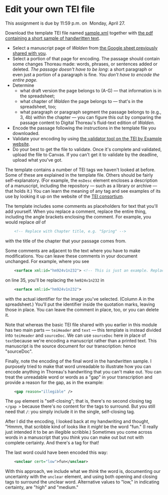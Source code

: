 # Edit your own TEI file

This assignment is due by 11:59 p.m. on  Monday, April 27.

Download the template TEI file named <a href="https://canvas.geneseo.edu/courses/17027/files/1001787/download?wrap=1" class="instructure_file_link instructure_scribd_file" title="sample.xml">sample.xml</a> together with <a href="https://canvas.geneseo.edu/courses/17027/files/1001790/download?wrap=1" class="instructure_file_link instructure_scribd_file" title="sample_text_for_tei.pdf">the pdf containing a short sample of handwritten text</a>.

-   Select a manuscript page of *Walden* from [the Google sheet previously shared with you](https://docs.google.com/spreadsheets/d/1pevP6Jmc40QP0g8b4JMgPQMRhi6rfCRdaJoV8NhYlzU/edit#gid=1938909689).
-   Select a portion of that page for encoding. The passage should contain some changes Thoreau made: words, phrases, or sentences added or deleted. *The passage doesn't have to be long*: a short paragraph or even just a portion of a paragraph is fine. *You don't have to encode the entire page.*
-   Determine
    -   what draft version the page belongs to (A-G) — that information is in the spreadsheet;
    -   what chapter of *Walden* the page belongs to — that's in the spreadsheet, too;
    -   what paragraph or paragraph segment the passage belongs to (e.g., 3, 4b) within the chapter — you can figure this out by comparing the passage content to Digital Thoreau's fluid-text edition of *Walden.*
-   Encode the passage following the instructions in the template file you downloaded.
-   Validate your encoding by using [the validator tool on the TEI by Example website](https://teibyexample.org/xquery/TBEvalidator.xq).
-   Do your best to get the file to validate. Once it's complete and validated, upload the file to Canvas. If you can't get it to validate by the deadline, upload what you've got.

The template contains a number of TEI tags we haven't looked at before. Some of these are explained in the template file. Others should be fairly self-explanatory. (For example, the `msDesc` element encloses a description of a manuscript, including the repository — such as a library or archive — that holds it.) You can learn the meaning of any tag and see examples of its use by looking it up on the website of the [TEI consortium](https://tei-c.org/release/doc/tei-p5-doc/en/html/index.html).

The template includes some comments as placeholders for text that you'll add yourself. When you replace a comment, replace the entire thing, including the angle brackets enclosing the comment. For example, you would replace *all* of

```xml
    <!-- Replace with Chapter title, e.g. "Spring" -->
```

with the title of the chapter that your passage comes from.

Some comments are adjacent to the text where you have to make modifications. You can leave these comments in your document unchanged. For example, where you see

```xml
    <surface xml:id="hm924v1n232"> <!-- This is just an example. Replace the id with actual xml:id of your image. -->
```

on line 35, you'll be replacing the `hm924v1n232` in

```xml
    <surface xml:id="hm924v1n232">
```

with the actual identifier for the image you've selected. (Column A in the spreadsheet.) You'll put the identifier inside the quotation marks, leaving those in place. You can leave the comment in place, too, or you can delete it.

Note that whereas the basic TEI file shared with you earlier in this module has two main parts — `teiHeader` and `text` — this template is instead divided into `teiHeader` and `sourceDoc`. We can use `sourceDoc` here in place of `text`because we're encoding a manuscript rather than a printed text. This manuscript is the source document for our transcription: hence "sourceDoc".

Finally, note the encoding of the final word in the handwritten sample. I purposely tried to make that word unreadable to illustrate how you can encode anything in Thoreau's handwriting that you can't make out. You can treat the unreadable word or words as a "gap" in your transcription and provide a reason for the gap, as in the example:

```xml
    <gap reason="illegible" />
```

The `gap` element is "self-closing"; that is, there's no second closing tag `</gap >` because there's no content for the tags to surround. But you still need that `/`: you simply include it in the single, self-closing tag.

After I did the encoding, I looked back at my handwriting and thought, "Hmmm, that scribble kind of looks like it *might* be the word "fun." (I really just intended it to be an illegible scribble.) Sometimes you come across words in a manuscript that you *think* you can make out but not with complete certainty. And there's a tag for that!

The last word could have been encoded this way:

```xml
    <unclear cert="low">fun</unclear>
```

With this approach, we include what we *think* the word is, documenting our uncertainty with the `unclear` element, and using both opening and closing tags to surround the unclear word. Alternative values to "low," in indicating certainty, are "high" and "medium."
